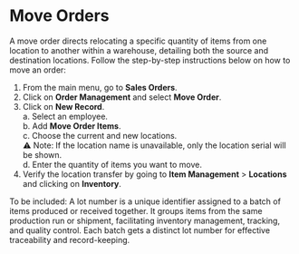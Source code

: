 # Move Orders


A move order directs relocating a specific quantity of items from one location to another within a warehouse, detailing both the source and destination locations. Follow the step-by-step instructions below on how to move an order: 

1. From the main menu, go to **Sales Orders**. 
2. Click on **Order Management** and select **Move Order**. 
3. Click on **New Record**. <br>
	a. Select an employee. <br>
	b. Add **Move Order Items**. <br>
	c. Choose the current and new locations. <br>
	⚠️ Note: If the location name is unavailable, only the location serial will be shown. <br>
	d. Enter the quantity of items you want to move. <br>
4. Verify the location transfer by going to **Item Management** > **Locations** and clicking on **Inventory**.


To be included: 
A lot number is a unique identifier assigned to a batch of items produced or received together. It groups items from the same production run or shipment, facilitating inventory management, tracking, and quality control. Each batch gets a distinct lot number for effective traceability and record-keeping.